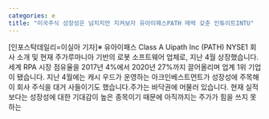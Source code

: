 ```yaml
---
categories: e
title: "미국주식 성장성은 넘치지만 지켜보자 유아이패스PATH 매력 갖춘 인튜이트INTU"
---
```

[인포스탁데일리=이실아 기자]※ 유아이패스 Class A Uipath Inc (PATH) NYSE1 회사 소개 및 현재 주가루마니아 기반의 로봇 소프트웨어 업체로, 지난 4월 상장했습니다. 세계 RPA 시장 점유율을 2017년 4%에서 2020년 27%까지 끌어올리며 업계 1위 기업이 됐습니다. 지난 4월에는 캐시 우드가 운영하는 아크인베스트먼트가 성장성에 주목해 이 회사 주식을 대거 사들이기도 했습니다.주가는 바닥권에 머물러 있습니다. 현재 실적보다는 성장성에 대한 기대감이 높은 종목이기 때문에 아직까지는 주가가 힘을 쓰지 못하는